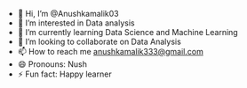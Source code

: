 - 👋 Hi, I’m @Anushkamalik03
- 👀 I’m interested in Data analysis
- 🌱 I’m currently learning Data Science and Machine Learning
- 💞️ I’m looking to collaborate on Data Analysis
- 📫 How to reach me anushkamalik333@gmail.com
- 😄 Pronouns: Nush
- ⚡ Fun fact: Happy learner

<!---
Anushkamalik03/Anushkamalik03 is a ✨ special ✨ repository because its `README.md` (this file) appears on your GitHub profile.
You can click the Preview link to take a look at your changes.
--->
